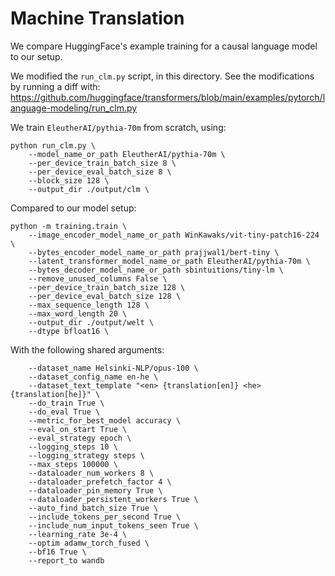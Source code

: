 # Machine Translation

We compare HuggingFace's example training for a causal language model to our setup.

We modified the `run_clm.py` script, in this directory.
See the modifications by running a diff with: 
https://github.com/huggingface/transformers/blob/main/examples/pytorch/language-modeling/run_clm.py

We train `EleutherAI/pythia-70m` from scratch, using:

```shell
python run_clm.py \
    --model_name_or_path EleutherAI/pythia-70m \
    --per_device_train_batch_size 8 \
    --per_device_eval_batch_size 8 \
    --block_size 128 \
    --output_dir ./output/clm \
```

Compared to our model setup:
```shell
python -m training.train \
    --image_encoder_model_name_or_path WinKawaks/vit-tiny-patch16-224 \
    --bytes_encoder_model_name_or_path prajjwal1/bert-tiny \
    --latent_transformer_model_name_or_path EleutherAI/pythia-70m \
    --bytes_decoder_model_name_or_path sbintuitions/tiny-lm \
    --remove_unused_columns False \
    --per_device_train_batch_size 128 \
    --per_device_eval_batch_size 128 \
    --max_sequence_length 128 \
    --max_word_length 20 \
    --output_dir ./output/welt \
    --dtype bfloat16 \
```

With the following shared arguments:

```shell
    --dataset_name Helsinki-NLP/opus-100 \
    --dataset_config_name en-he \
    --dataset_text_template "<en> {translation[en]} <he> {translation[he]}" \
    --do_train True \
    --do_eval True \
    --metric_for_best_model accuracy \
    --eval_on_start True \
    --eval_strategy epoch \
    --logging_steps 10 \
    --logging_strategy steps \
    --max_steps 100000 \
    --dataloader_num_workers 8 \
    --dataloader_prefetch_factor 4 \
    --dataloader_pin_memory True \
    --dataloader_persistent_workers True \
    --auto_find_batch_size True \
    --include_tokens_per_second True \
    --include_num_input_tokens_seen True \
    --learning_rate 3e-4 \
    --optim adamw_torch_fused \
    --bf16 True \
    --report_to wandb
```